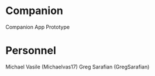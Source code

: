 # Companion
Companion App Prototype

# Personnel
Michael Vasile (Michaelvas17)
Greg Sarafian (GregSarafian)
